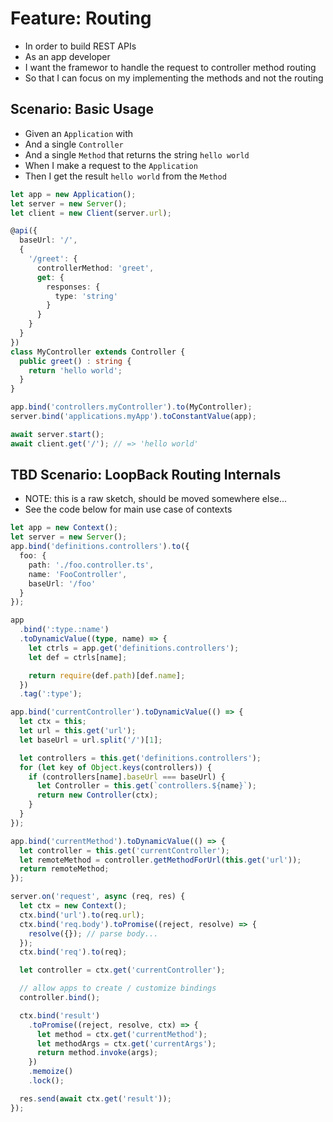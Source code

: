 # Feature: Routing

- In order to build REST APIs
- As an app developer
- I want the framewor to handle the request to controller method routing
- So that I can focus on my implementing the methods and not the routing

## Scenario: Basic Usage

- Given an `Application` with
- And a single `Controller`
- And a single `Method` that returns the string `hello world`
- When I make a request to the `Application`
- Then I get the result `hello world` from the `Method`

```ts
let app = new Application();
let server = new Server();
let client = new Client(server.url);

@api({
  baseUrl: '/',
  {
    '/greet': {
      controllerMethod: 'greet',
      get: {
        responses: {
          type: 'string'
        }
      }
    }
  }
})
class MyController extends Controller {
  public greet() : string {
    return 'hello world';
  }
}

app.bind('controllers.myController').to(MyController);
server.bind('applications.myApp').toConstantValue(app);

await server.start();
await client.get('/'); // => 'hello world'
```

## TBD Scenario: LoopBack Routing Internals

- NOTE: this is a raw sketch, should be moved somewhere else...
- See the code below for main use case of contexts

```ts
let app = new Context();
let server = new Server();
app.bind('definitions.controllers').to({
  foo: {
    path: './foo.controller.ts',
    name: 'FooController',
    baseUrl: '/foo'
  }
});

app
  .bind(':type.:name')
  .toDynamicValue((type, name) => {
    let ctrls = app.get('definitions.controllers');
    let def = ctrls[name];

    return require(def.path)[def.name];
  })
  .tag(':type');

app.bind('currentController').toDynamicValue(() => {
  let ctx = this;
  let url = this.get('url');
  let baseUrl = url.split('/')[1];

  let controllers = this.get('definitions.controllers');
  for (let key of Object.keys(controllers)) {
    if (controllers[name].baseUrl === baseUrl) {
      let Controller = this.get(`controllers.${name}`);
      return new Controller(ctx);
    }
  }
});

app.bind('currentMethod').toDynamicValue(() => {
  let controller = this.get('currentController');
  let remoteMethod = controller.getMethodForUrl(this.get('url'));
  return remoteMethod;
});

server.on('request', async (req, res) {
  let ctx = new Context();
  ctx.bind('url').to(req.url);
  ctx.bind('req.body').toPromise((reject, resolve) => {
    resolve({}); // parse body...
  });
  ctx.bind('req').to(req);

  let controller = ctx.get('currentController');

  // allow apps to create / customize bindings
  controller.bind();

  ctx.bind('result')
    .toPromise((reject, resolve, ctx) => {
      let method = ctx.get('currentMethod');
      let methodArgs = ctx.get('currentArgs');
      return method.invoke(args);
    })
    .memoize()
    .lock();

  res.send(await ctx.get('result'));
});
```
